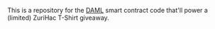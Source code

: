 This is a repository for the [DAML](https://daml.com) smart contract code that'll power a (limited) ZuriHac T-Shirt giveaway.
